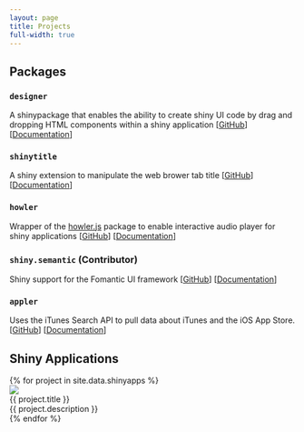 ```yaml
---
layout: page
title: Projects
full-width: true
---
```


<h2>Packages</h2>

### `designer`

A shinypackage that enables the ability to create shiny UI code by drag and dropping HTML components within a shiny application \[[GitHub](https://github.com/ashbaldry/designer)\] \[[Documentation](https://ashbaldry.github.io/designer)\]

### `shinytitle`

A shiny extension to manipulate the web brower tab title \[[GitHub](https://github.com/ashbaldry/shinytitle)\] \[[Documentation](https://ashbaldry.github.io/shinytitle)\]

### `howler`

Wrapper of the [howler.js](https://github.com/goldfire/howler.js) package to enable interactive audio player for shiny applications \[[GitHub](https://github.com/ashbaldry/howler)\] \[[Documentation](https://ashbaldry.github.io/howler)\]

### `shiny.semantic` (Contributor)

Shiny support for the Fomantic UI framework \[[GitHub](https://github.com/Appsilon/shiny.semantic)\] \[[Documentation](https://appsilon.github.io/shiny.semantic/)\]

### `appler`

Uses the iTunes Search API to pull data about iTunes and the iOS App Store. \[[GitHub](https://github.com/ashbaldry/appler)\] \[[Documentation](/appler)\]

<h2>Shiny Applications</h2>
  <div class="ui four stackable centered cards">
    {% for project in site.data.shinyapps %}
    <div class="ui blue card">
      <div class="image">
        <a class="" href="{{ project.url }}" target = "_blank">
          <img src="/assets/img/shinyapps/{{ project.img }}" />
        </a>
      </div>
      <div class="content">
        <div class="header">{{ project.title }}</div>
        <div class="description">{{ project.description }}</div>
      </div>
    </div>
    {% endfor %}
  </div>
